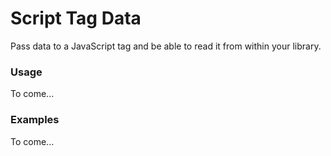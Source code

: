 Script Tag Data
===============

Pass data to a JavaScript tag and be able to read it from within your library.

### Usage

To come...

### Examples

To come...